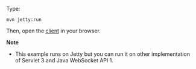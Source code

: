 Type:

```
mvn jetty:run
```

Then, open the [client](http://jsbin.com/quqike/1/watch?js,console) in your browser.

**Note**

* This example runs on Jetty but you can run it on other implementation of Servlet 3 and Java WebSocket API 1.